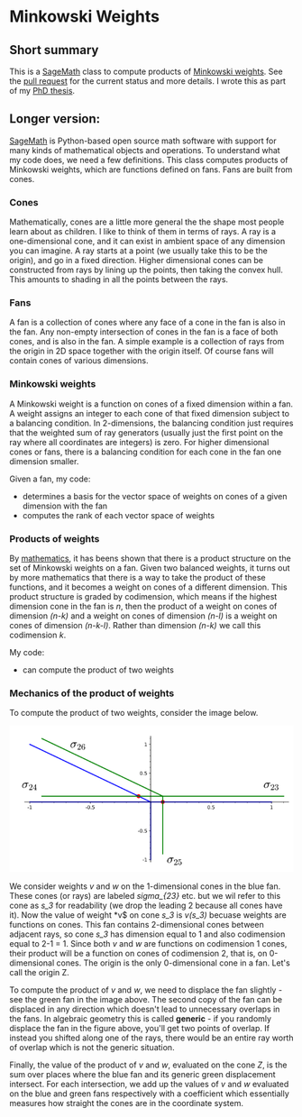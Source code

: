 # Minkowski Weights
## Short summary
This is a [SageMath](http://www.sagemath.org) class to compute products of [Minkowski weights](https://arxiv.org/abs/alg-geom/9403002). See the [pull request](https://trac.sagemath.org/ticket/28262) for the current status and more details. I wrote this as part of my [PhD thesis](http://d-scholarship.pitt.edu/37392/).

## Longer version:
[SageMath](http://www.sagemath.org) is Python-based open source math software with support for many kinds of mathematical objects and operations. To understand what my code does, we need a few definitions. This class computes products of Minkowski weights, which are functions defined on fans. Fans are built from cones.

### Cones
Mathematically, cones are a little more general the the shape most people learn about as children. I like to think of them in terms of rays. A ray is a one-dimensional cone, and it can exist in ambient space of any dimension you can imagine. A ray starts at a point (we usually take this to be the origin), and go in a fixed direction. Higher dimensional cones can be constructed from rays by lining up the points, then taking the convex hull. This amounts to shading in all the points between the rays.

### Fans
A fan is a collection of cones where any face of a cone in the fan is also in the fan. Any non-empty intersection of cones in the fan is a face of both cones, and is also in the fan. A simple example is a collection of rays from the origin in 2D space together with the origin itself. Of course fans will contain cones of various dimensions.

### Minkowski weights
A Minkowski weight is a function on cones of a fixed dimension within a fan. A weight assigns an integer to each cone of that fixed dimension subject to a balancing condition. In 2-dimensions, the balancing condition just requires that the weighted sum of ray generators (usually just the first point on the ray where all coordinates are integers) is zero. For higher dimensional cones or fans, there is a balancing condition for each cone in the fan one dimension smaller.

Given a fan, my code: 
* determines a basis for the vector space of weights on cones of a given dimension with the fan
* computes the rank of each vector space of weights

### Products of weights
By [mathematics](https://arxiv.org/abs/alg-geom/9403002), it has beens shown that there is a product structure on the set of Minkowski weights on a fan. Given two balanced weights, it turns out by more mathematics that there is a way to take the product of these functions, and it becomes a weight on cones of a different dimension. This product structure is graded by codimension, which means if the highest dimension cone in the fan is *n*, then the product of a weight on cones of dimension *(n-k)* and a weight on cones of dimension *(n-l)* is a weight on cones of dimension *(n-k-l)*. Rather than dimension *(n-k)* we call this codimension *k*.

My code:
* can compute the product of two weights

### Mechanics of the product of weights

To compute the product of two weights, consider the image below. 

![Intersection of two fans](fanint.png)

We consider weights *v* and *w* on the 1-dimensional cones in the blue fan. These cones (or rays) are labeled *sigma_{23}* etc. but we wil refer to this cone as *s_3* for readability (we drop the leading 2 because all cones have it). Now the value of weight *v$ on cone *s_3* is *v(s_3)* becuase weights are functions on cones. This fan contains 2-dimensional cones between adjacent rays, so cone *s_3* has dimension equal to 1 and also codimension equal to 2-1 = 1. Since both *v* and *w* are functions on codimension 1 cones, their product will be a function on cones of codimension 2, that is, on 0-dimensional cones. The origin is the only 0-dimensional cone in a fan. Let's call the origin Z.

To compute the product of *v* and *w*, we need to displace the fan slightly - see the green fan in the image above. The second copy of the fan can be displaced in any direction which doesn't lead to unnecessary overlaps in the fans. In algebraic geometry this is called **generic** - if you randomly displace the fan in the figure above, you'll get two points of overlap. If instead you shifted along one of the rays, there would be an entire ray worth of overlap which is not the generic situation.

Finally, the value of the product of *v* and *w*, evaluated on the cone *Z*, is the sum over places where the blue fan and its generic green displacement intersect. For each intersection, we add up the values of *v* and *w* evaluated on the blue and green fans respectively with a coefficient which essentially measures how straight the cones are in the coordinate system.
